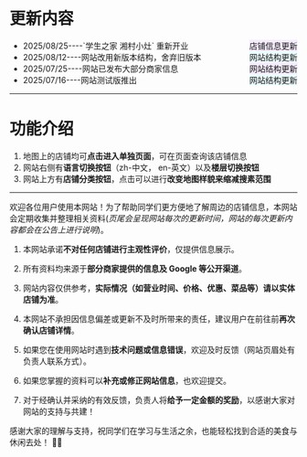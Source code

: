# 更新内容

- <div style="display:flex; justify-content:space-between;">
    <span>2025/08/25----`学生之家 湘村小灶` 重新开业</span>
    <span style="background-color:rgba(218,167,252,0.22)">店铺信息更新</span>
  </div>

- <div style="display:flex; justify-content:space-between;">
    <span>2025/08/12----网站改用新版本结构，舍弃旧版本</span>
    <span style="background-color:rgba(167, 245, 252, 0.22)">网站结构更新</span>
  </div>

- <div style="display:flex; justify-content:space-between;">
    <span>2025/07/25----网站已发布大部分商家信息</span>
    <span style="background-color:rgba(218,167,252,0.22)">网站结构更新</span>
  </div>

- <div style="display:flex; justify-content:space-between;">
    <span>2025/07/16----网站测试版推出</span>
    <span style="background-color:rgba(167, 245, 252, 0.22)">网站结构更新</span>
  </div>

---

# 功能介绍

1. 地图上的店铺均可**点击进入单独页面**，可在页面查询该店铺信息
2. 网站右侧有**语言切换按钮**（zh-中文， en-英文）以及**楼层切换按钮**
3. 网站上方有**店铺分类按钮**，点击可以进行**改变地图样貌来缩减搜素范围**

---

欢迎各位用户使用本网站！为了帮助同学们更方便地了解周边的店铺信息，本网站会定期收集并整理相关资料(_页尾会呈现网站每次的更新时间，网站的每次更新内容都会在公告上进行说明_)。

1. 本网站承诺**不对任何店铺进行主观性评价**，仅提供信息展示。
2. 所有资料均来源于**部分商家提供的信息及 Google 等公开渠道**。
3. 网站内容仅供参考，**实际情况（如营业时间、价格、优惠、菜品等）请以实体店铺为准**。
4. 本网站不承担因信息偏差或更新不及时所带来的责任，建议用户在前往前**再次确认店铺详情**。

5. 如果您在使用网站时遇到**技术问题或信息错误**，欢迎及时反馈（网站页眉处有负责人联系方式）。
6. 如果您掌握的资料可以**补充或修正网站信息**，也欢迎提交。
7. 对于经确认并采纳的有效反馈，负责人将**给予一定金额的奖励**，以感谢大家对网站的支持与共建！

感谢大家的理解与支持，祝同学们在学习与生活之余，也能轻松找到合适的美食与休闲去处！ 🍜✨
